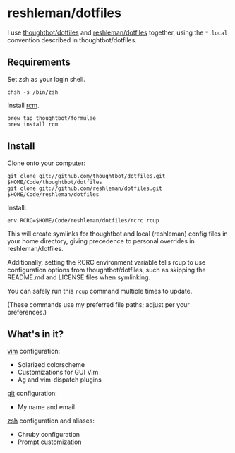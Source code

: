 # reshleman/dotfiles

I use [thoughtbot/dotfiles](https://github.com/thoughtbot/dotfiles) and
[reshleman/dotfiles](https://github.com/reshleman/dotfiles) together, using the
`*.local` convention described in thoughtbot/dotfiles.

## Requirements

Set zsh as your login shell.

```
chsh -s /bin/zsh
```

Install [rcm](https://github.com/thoughbot/rcm).

```
brew tap thoughtbot/formulae
brew install rcm
```

## Install

Clone onto your computer:

```
git clone git://github.com/thoughtbot/dotfiles.git $HOME/Code/thoughtbot/dotfiles
git clone git://github.com/reshleman/dotfiles.git $HOME/Code/reshleman/dotfiles
```

Install:

```
env RCRC=$HOME/Code/reshleman/dotfiles/rcrc rcup
```

This will create symlinks for thoughtbot and local (reshleman) config files in
your home directory, giving precedence to personal overrides in
reshleman/dotfiles.

Additionally, setting the RCRC environment variable tells rcup to use
configuration options from thoughtbot/dotfiles, such as skipping the README.md
and LICENSE files when symlinking.

You can safely run this `rcup` command multiple times to update.

(These commands use my preferred file paths; adjust per your preferences.)

## What's in it?

[vim](http://www.vim.org/) configuration:

* Solarized colorscheme
* Customizations for GUI Vim
* Ag and vim-dispatch plugins

[git](http://git-scm.com/) configuration:

* My name and email

[zsh](http://zsh.sourceforge.net/FAQ/zshfaq01.html) configuration and aliases:

* Chruby configuration
* Prompt customization

